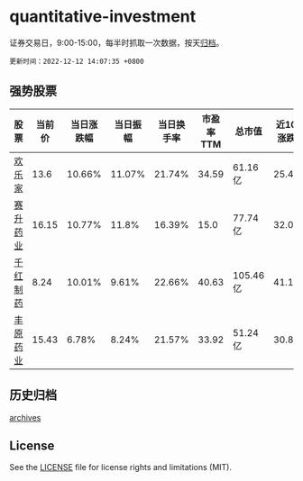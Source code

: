 # quantitative-investment

证券交易日，9:00-15:00，每半时抓取一次数据，按天[归档](archives)。

`更新时间：2022-12-12 14:07:35 +0800`

## 强势股票

|股票|当前价|当日涨跌幅|当日振幅|当日换手率|市盈率TTM|总市值|近10日涨跌幅|
|----|----|----|----|----|----|----|----|
|[欢乐家](https://xueqiu.com/S/SZ300997)|13.6|10.66%|11.07%|21.74%|34.59|61.16亿|25.46%|
|[赛升药业](https://xueqiu.com/S/SZ300485)|16.15|10.77%|11.8%|16.39%|15.0|77.74亿|32.05%|
|[千红制药](https://xueqiu.com/S/SZ002550)|8.24|10.01%|9.61%|22.66%|40.63|105.46亿|41.1%|
|[丰原药业](https://xueqiu.com/S/SZ000153)|15.43|6.78%|8.24%|21.57%|33.92|51.24亿|30.87%|

## 历史归档

[archives](archives)

## License

See the [LICENSE](LICENSE) file for license rights and limitations (MIT).